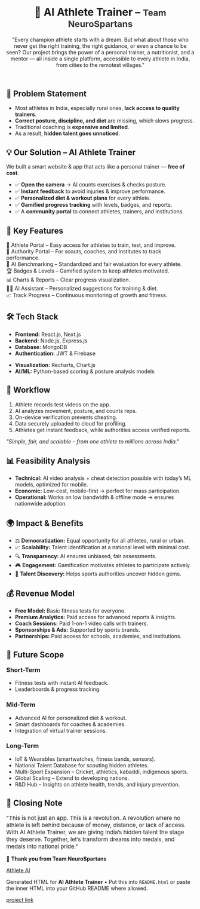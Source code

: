 
 

<body>
  <div class="container" role="main">
    <header>
      <div class="logo"></div>
      <div>
        <h1> 🏅 AI Athlete Trainer – <small style="opacity:.9">Team NeuroSpartans</small></h1>
        <p class="lead">
          "Every champion athlete starts with a dream. But what about those who never get the right training, the right guidance, or even a chance to be seen?
          Our project brings the power of a personal trainer, a nutritionist, and a mentor — all inside a single platform, accessible to every athlete in India, from cities to the remotest villages."
        </p>
      </div>
    </header>
<section aria-labelledby="problem">
  <h2 id="problem">🚨 Problem Statement</h2>
  <ul>
    <li>Most athletes in India, especially rural ones, <strong>lack access to quality trainers</strong>.</li>
    <li><strong>Correct posture, discipline, and diet</strong> are missing, which slows progress.</li>
    <li>Traditional coaching is <strong>expensive and limited</strong>.</li>
    <li>As a result, <strong>hidden talent goes unnoticed</strong>.</li>
  </ul>
</section>

<section aria-labelledby="solution">
  <h2 id="solution">💡 Our Solution – AI Athlete Trainer</h2>
  <p>We built a smart website &amp; app that acts like a personal trainer — <strong>free of cost</strong>.</p>
  <ul>
    <li>✅ <strong>Open the camera</strong> → AI counts exercises &amp; checks posture.</li>
    <li>✅ <strong>Instant feedback</strong> to avoid injuries &amp; improve performance.</li>
    <li>✅ <strong>Personalized diet &amp; workout plans</strong> for every athlete.</li>
    <li>✅ <strong>Gamified progress tracking</strong> with levels, badges, and reports.</li>
    <li>✅ A <strong>community portal</strong> to connect athletes, trainers, and institutions.</li>
  </ul>
</section>

<section aria-labelledby="features">
  <h2 id="features">🔑 Key Features</h2>
  <div class="feature-grid">
    <div><span class="badge">🎯 Athlete Portal</span> – Easy access for athletes to train, test, and improve.</div>
    <div><span class="badge">🏅 Authority Portal</span> – For scouts, coaches, and institutes to track performance.</div>
    <div><span class="badge">🤖 AI Benchmarking</span> – Standardized and fair evaluation for every athlete.</div>
    <div><span class="badge">🏆 Badges &amp; Levels</span> – Gamified system to keep athletes motivated.</div>
    <div><span class="badge">📊 Charts &amp; Reports</span> – Clear progress visualization.</div>
    <div><span class="badge">🧑‍💻 AI Assistant</span> – Personalized suggestions for training &amp; diet.</div>
    <div style="grid-column: span 2;"><span class="badge">📈 Track Progress</span> – Continuous monitoring of growth and fitness.</div>
  </div>
</section>

<section aria-labelledby="tech">
  <h2 id="tech">🛠 Tech Stack</h2>
  <div class="two-col">
    <div>
      <ul>
        <li><strong>Frontend:</strong> React.js, Next.js</li>
        <li><strong>Backend:</strong> Node.js, Express.js</li>
        <li><strong>Database:</strong> MongoDB</li>
        <li><strong>Authentication:</strong> JWT &amp; Firebase</li>
      </ul>
    </div>
    <div>
      <ul>
        <li><strong>Visualization:</strong> Recharts, Chart.js</li>
        <li><strong>AI/ML:</strong> Python-based scoring &amp; posture analysis models</li>
      </ul>
    </div>
  </div>
</section>

<section aria-labelledby="workflow">
  <h2 id="workflow">🔄 Workflow</h2>
  <ol>
    <li>Athlete records test videos on the app.</li>
    <li>AI analyzes movement, posture, and counts reps.</li>
    <li>On-device verification prevents cheating.</li>
    <li>Data securely uploaded to cloud for profiling.</li>
    <li>Athletes get instant feedback, while authorities access verified reports.</li>
  </ol>
  <p style="margin-top:8px; font-style:italic; color:var(--muted)">
    "Simple, fair, and scalable – from one athlete to millions across India."
  </p>
</section>

<section aria-labelledby="feasibility">
  <h2 id="feasibility">📊 Feasibility Analysis</h2>
  <ul>
    <li><strong>Technical:</strong> AI video analysis + cheat detection possible with today’s ML models, optimized for mobile.</li>
    <li><strong>Economic:</strong> Low-cost, mobile-first → perfect for mass participation.</li>
    <li><strong>Operational:</strong> Works on low bandwidth &amp; offline mode → ensures nationwide adoption.</li>
  </ul>
</section>

<section aria-labelledby="impact">
  <h2 id="impact">🌍 Impact &amp; Benefits</h2>
  <ul>
    <li>⚖️ <strong>Democratization:</strong> Equal opportunity for all athletes, rural or urban.</li>
    <li>📈 <strong>Scalability:</strong> Talent identification at a national level with minimal cost.</li>
    <li>🔍 <strong>Transparency:</strong> AI ensures unbiased, fair assessments.</li>
    <li>🎮 <strong>Engagement:</strong> Gamification motivates athletes to participate actively.</li>
    <li>🏅 <strong>Talent Discovery:</strong> Helps sports authorities uncover hidden gems.</li>
  </ul>
</section>

<section aria-labelledby="revenue">
  <h2 id="revenue">💰 Revenue Model</h2>
  <ul>
    <li><strong>Free Model:</strong> Basic fitness tests for everyone.</li>
    <li><strong>Premium Analytics:</strong> Paid access for advanced reports &amp; insights.</li>
    <li><strong>Coach Sessions:</strong> Paid 1-on-1 video calls with trainers.</li>
    <li><strong>Sponsorships &amp; Ads:</strong> Supported by sports brands.</li>
    <li><strong>Partnerships:</strong> Paid access for schools, academies, and institutions.</li>
  </ul>
</section>

<section aria-labelledby="future">
  <h2 id="future">🚀 Future Scope</h2>

  <h3 style="margin-top:10px">Short-Term</h3>
  <ul>
    <li>Fitness tests with instant AI feedback.</li>
    <li>Leaderboards &amp; progress tracking.</li>
  </ul>

  <h3>Mid-Term</h3>
  <ul>
    <li>Advanced AI for personalized diet &amp; workout.</li>
    <li>Smart dashboards for coaches &amp; academies.</li>
    <li>Integration of virtual trainer sessions.</li>
  </ul>

  <h3>Long-Term</h3>
  <ul>
    <li>IoT &amp; Wearables (smartwatches, fitness bands, sensors).</li>
    <li>National Talent Database for scouting hidden athletes.</li>
    <li>Multi-Sport Expansion – Cricket, athletics, kabaddi, indigenous sports.</li>
    <li>Global Scaling – Extend to developing nations.</li>
    <li>R&amp;D Hub – Insights on athlete health, trends, and injury prevention.</li>
  </ul>
</section>

<section aria-labelledby="closing">
  <h2 id="closing">🎤 Closing Note</h2>
  <p style="font-size:15px;">
    "This is not just an app. This is a revolution. A revolution where no athlete is left behind because of money, distance, or lack of access.
    With AI Athlete Trainer, we are giving India’s hidden talent the stage they deserve. Together, let’s transform dreams into medals, and medals into national pride."
  </p>
  <p style="margin-top:12px">💙 <strong>Thank you from Team NeuroSpartans</strong></p>
</section>
<a href="https://athletiq-ruddy.vercel.app/">Athlete AI</a>

<footer>
  <p>Generated HTML for <strong>AI Athlete Trainer</strong> • Put this into <code>README.html</code> or paste the inner HTML into your GitHub README where allowed.</p>
</footer>



<a href="https://athelete-ai.vercel.app/">project link </a>

